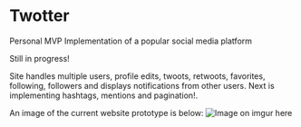 # Twotter
Personal MVP Implementation of a popular social media platform

Still in progress!

Site handles multiple users, profile edits, twoots, retwoots, favorites, following, followers and displays notifications from other users. Next is implementing hashtags, mentions and pagination!.

An image of the current website prototype is below:
![Image on imgur here](http://i.imgur.com/Xa2s4QL.jpg)

